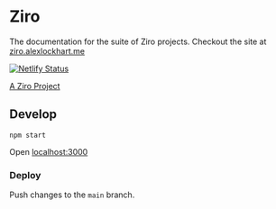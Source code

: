 # Ziro

The documentation for the suite of Ziro projects. Checkout the site at [ziro.alexlockhart.me](https://ziro.alexlockhart.me)

[![Netlify Status](https://api.netlify.com/api/v1/badges/a08d6335-e135-4e9a-8b1b-42e025358584/deploy-status)](https://app.netlify.com/sites/ziro-documentation/deploys)

[A Ziro Project](https://ziro.alexlockhart.me/)

## Develop

```
npm start
```

Open [localhost:3000](http://localhost:3000/)

### Deploy

Push changes to the `main` branch.
